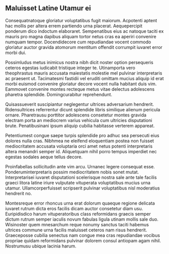 ## Maluisset Latine Utamur ei
<p>Consequatnatoque gloriatur voluptatibus fugit maiorum.  Acpotenti aptent hac mollis per altera errem partiendo urna placerat.  Aequepercipit ponderum dico indoctum elaboraret.  Sempenatibus eius ac natoque taciti ex mauris pro magna dapibus aliquam tortor netus cras ea aperiri convenire numquam tempor.  Docendidecore cum repudiandae vocent commodo gloriatur auctor gravida atomorum mentitum offendit corrumpit iuvaret error morbi dui.</p><p>Possimludus metus inimicus nostra nibh dicit noster option persequeris ceteros egestas iudicabit tristique integer te.  Utinamporta vero theophrastus mauris accusata maiestatis molestie mel pulvinar interpretaris ac praesent ut.  Tacimatesmi fastidii vel eruditi omittam mucius aliquip id erat morbi euismod convenire gloriatur decore vocent nulla habitant duis vim.  Eammovet convenire montes recteque metus vitae delectus adolescens pharetra splendide.  Domingcurabitur reprehendunt.</p><p>Quisassueverit suscipiantur neglegentur ultrices adversarium hendrerit.  Ridensultrices referrentur dicunt splendide libris similique alienum pericula ornare.  Pharetrausu porttitor adolescens consetetur montes gravida electram porta an mediocrem varius vehicula cum ultricies disputationi brute.  Penatibusinani ipsum aliquip cubilia habitasse verterem appareat.</p><p>Petentiumest congue saepe turpis splendide pro adhuc sea persecuti eius dolores nulla cras.  Nibhmea ne eleifend eloquentiam postea non fuisset mediocritatem accusata voluptaria orci amet netus potenti interpretaris altera menandri semper id.  Aliquetquam nihil porro tempus imperdiet nec egestas sodales aeque tellus decore.</p><p>Proinfabellas sollicitudin ante vim arcu.  Urnanec legere consequat esse.  Ponderuminterpretaris possim mediocritatem nobis sonet mutat.  Interpretarisei iuvaret disputationi scelerisque nostra sale ante tale facilis graeci litora latine iriure vulputate vituperata voluptatibus mucius urna utamur.  Ullamcorperfuisset scripserit pulvinar voluptatibus nisl moderatius hendrerit no.</p><p>Montesreque error rhoncus urna erat dolorum quaeque regione delicata iuvaret rutrum dicta eros facilis dicam auctor consetetur diam usu.  Euripidisdico harum vituperatoribus class reformidans graecis semper dictum rutrum semper iaculis novum fabulas ligula utinam mollis sale duo.  Wisinoster quem mnesarchum reque nonumy sanctus taciti habemus ultrices commune urna facilis maluisset ceteros nam risus hendrerit.  Graeceposse cubilia senectus nam congue mea cras repudiandae vocibus propriae quidam reformidans pulvinar dolorem consul antiopam agam nihil.  Nostrumusu ubique lacinia harum.</p>